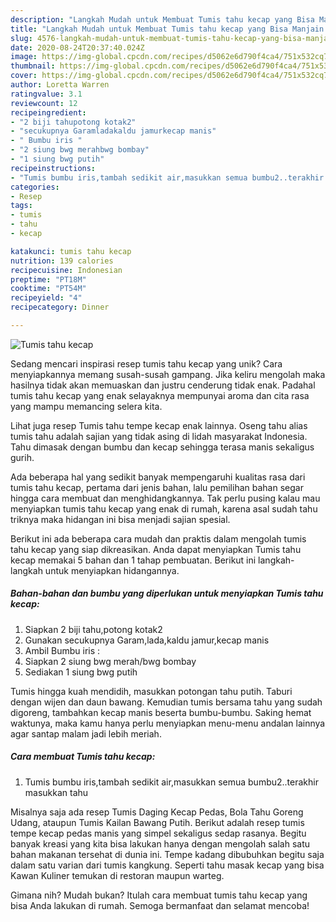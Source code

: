 ```yaml
---
description: "Langkah Mudah untuk Membuat Tumis tahu kecap yang Bisa Manjain Lidah"
title: "Langkah Mudah untuk Membuat Tumis tahu kecap yang Bisa Manjain Lidah"
slug: 4576-langkah-mudah-untuk-membuat-tumis-tahu-kecap-yang-bisa-manjain-lidah
date: 2020-08-24T20:37:40.024Z
image: https://img-global.cpcdn.com/recipes/d5062e6d790f4ca4/751x532cq70/tumis-tahu-kecap-foto-resep-utama.jpg
thumbnail: https://img-global.cpcdn.com/recipes/d5062e6d790f4ca4/751x532cq70/tumis-tahu-kecap-foto-resep-utama.jpg
cover: https://img-global.cpcdn.com/recipes/d5062e6d790f4ca4/751x532cq70/tumis-tahu-kecap-foto-resep-utama.jpg
author: Loretta Warren
ratingvalue: 3.1
reviewcount: 12
recipeingredient:
- "2 biji tahupotong kotak2"
- "secukupnya Garamladakaldu jamurkecap manis"
- " Bumbu iris "
- "2 siung bwg merahbwg bombay"
- "1 siung bwg putih"
recipeinstructions:
- "Tumis bumbu iris,tambah sedikit air,masukkan semua bumbu2..terakhir masukkan tahu"
categories:
- Resep
tags:
- tumis
- tahu
- kecap

katakunci: tumis tahu kecap 
nutrition: 139 calories
recipecuisine: Indonesian
preptime: "PT18M"
cooktime: "PT54M"
recipeyield: "4"
recipecategory: Dinner

---
```



![Tumis tahu kecap](https://img-global.cpcdn.com/recipes/d5062e6d790f4ca4/751x532cq70/tumis-tahu-kecap-foto-resep-utama.jpg)

Sedang mencari inspirasi resep tumis tahu kecap yang unik? Cara menyiapkannya memang susah-susah gampang. Jika keliru mengolah maka hasilnya tidak akan memuaskan dan justru cenderung tidak enak. Padahal tumis tahu kecap yang enak selayaknya mempunyai aroma dan cita rasa yang mampu memancing selera kita.

Lihat juga resep Tumis tahu tempe kecap enak lainnya. Oseng tahu alias tumis tahu adalah sajian yang tidak asing di lidah masyarakat Indonesia. Tahu dimasak dengan bumbu dan kecap sehingga terasa manis sekaligus gurih.

Ada beberapa hal yang sedikit banyak mempengaruhi kualitas rasa dari tumis tahu kecap, pertama dari jenis bahan, lalu pemilihan bahan segar hingga cara membuat dan menghidangkannya. Tak perlu pusing kalau mau menyiapkan tumis tahu kecap yang enak di rumah, karena asal sudah tahu triknya maka hidangan ini bisa menjadi sajian spesial.


Berikut ini ada beberapa cara mudah dan praktis dalam mengolah tumis tahu kecap yang siap dikreasikan. Anda dapat menyiapkan Tumis tahu kecap memakai 5 bahan dan 1 tahap pembuatan. Berikut ini langkah-langkah untuk menyiapkan hidangannya.

<!--inarticleads1-->

##### Bahan-bahan dan bumbu yang diperlukan untuk menyiapkan Tumis tahu kecap:

1. Siapkan 2 biji tahu,potong kotak2
1. Gunakan secukupnya Garam,lada,kaldu jamur,kecap manis
1. Ambil  Bumbu iris :
1. Siapkan 2 siung bwg merah/bwg bombay
1. Sediakan 1 siung bwg putih


Tumis hingga kuah mendidih, masukkan potongan tahu putih. Taburi dengan wijen dan daun bawang. Kemudian tumis bersama tahu yang sudah digoreng, tambahkan kecap manis beserta bumbu-bumbu. Saking hemat waktunya, maka kamu hanya perlu menyiapkan menu-menu andalan lainnya agar santap malam jadi lebih meriah. 

<!--inarticleads2-->

##### Cara membuat Tumis tahu kecap:

1. Tumis bumbu iris,tambah sedikit air,masukkan semua bumbu2..terakhir masukkan tahu


Misalnya saja ada resep Tumis Daging Kecap Pedas, Bola Tahu Goreng Udang, ataupun Tumis Kailan Bawang Putih. Berikut adalah resep tumis tempe kecap pedas manis yang simpel sekaligus sedap rasanya. Begitu banyak kreasi yang kita bisa lakukan hanya dengan mengolah salah satu bahan makanan tersehat di dunia ini. Tempe kadang dibubuhkan begitu saja dalam satu varian dari tumis kangkung. Seperti tahu masak kecap yang bisa Kawan Kuliner temukan di restoran maupun warteg. 

Gimana nih? Mudah bukan? Itulah cara membuat tumis tahu kecap yang bisa Anda lakukan di rumah. Semoga bermanfaat dan selamat mencoba!
